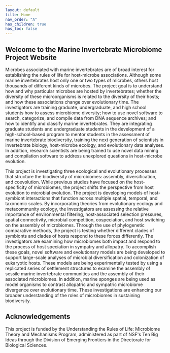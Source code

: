 ```yaml
---
layout: default
title: Home
nav_order: "A"
has_children: true
has_toc: false
---
```


## Welcome to the Marine Invertebrate Microbiome Project Website

Microbes associated with marine invertebrates are of broad interest for establishing the rules of life for host-microbe associations. Although some marine invertebrates host only one or two types of microbes, others host thousands of different kinds of microbes. The project goal is to understand how and why particular microbes are hosted by invertebrates; whether the diversity of these microorganisms is related to the diversity of their hosts; and how these associations change over evolutionary time. The investigators are training graduate, undergraduate, and high school students how to assess microbiome diversity; how to use novel software to search, categorize, and compile data from DNA sequence archives; and how to identify and classify marine invertebrates. They are integrating graduate students and undergraduate students in the development of a high-school-based program to mentor students in the assessment of marine invertebrate biodiversity, training the next generation of scientists in invertebrate biology, host-microbe ecology, and evolutionary data analyses. In addition, research scientists are being trained to use novel data mining and compilation software to address unexplored questions in host-microbe evolution.

This project is investigating three ecological and evolutionary processes that structure the biodiversity of microbiomes: assembly, diversification, and coevolution. While previous studies have focused on the host-specificity of microbiomes, the project shifts the perspective from host evolution to microbial evolution. The project is developing models of host-symbiont interactions that function across multiple spatial, temporal, and taxonomic scales. By incorporating theories from evolutionary ecology and metacommunity ecology, the investigators are assessing the relative importance of environmental filtering, host-associated selection pressures, spatial connectivity, microbial competition, cospeciation, and host switching on the assembly of microbiomes. Through the use of phylogenetic comparative methods, the project is testing whether different clades of symbionts and clades of hosts respond to these forces differently. The investigators are examining how microbiomes both impact and respond to the process of host speciation in sympatry and allopatry. To accomplish these goals, novel software and evolutionary models are being developed to support large-scale analyses of microbial diversification and colonization of eukaryotic hosts. These models are being experimentally tested by using a replicated series of settlement structures to examine the assembly of sessile marine invertebrate communities and the assembly of their associated microbiomes. In addition, marine sponges are being used as model organisms to contrast allopatric and sympatric microbiome divergence over evolutionary time. These investigations are enhancing our broader understanding of the roles of microbiomes in sustaining biodiversity.

## Acknowledgements

This project is funded by the Understanding the Rules of Life: Microbiome Theory and Mechanisms Program, administered as part of NSF's Ten Big Ideas through the Division of Emerging Frontiers in the Directorate for Biological Sciences.

